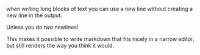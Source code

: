 when writing long blocks of text
you can use a new line without
creating a new line in the output.

Unless you do _two_ newlines!

This makes it possible to write
markdown that fits nicely in a
narrow editor, but still
renders the way you think it would.

